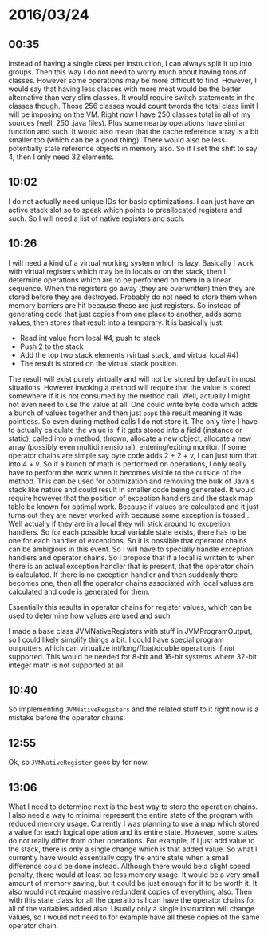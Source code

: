 # 2016/03/24

## 00:35

Instead of having a single class per instruction, I can always split it up
into groups. Then this way I do not need to worry much about having tons of
classes. However some operations may be more difficult to find. However, I
would say that having less classes with more meat would be the better
alternative than very slim classes. It would require switch statements in the
classes though. Those 256 classes would count twords the total class limit I
will be imposing on the VM. Right now I have 250 classes total in all of my
sources (well, 250 .java files). Plus some nearby operations have similar
function and such. It would also mean that the cache reference array is a bit
smaller too (which can be a good thing). There would also be less potentially
stale reference objects in memory also. So if I set the shift to say 4, then
I only need 32 elements.

## 10:02

I do not actually need unique IDs for basic optimizations. I can just have an
active stack slot so to speak which points to preallocated registers and such.
So I will need a list of native registers and such.

## 10:26

I will need a kind of a virtual working system which is lazy. Basically I
work with virtual registers which may be in locals or on the stack, then I
determine operations which are to be performed on them in a linear sequence.
When the registers go away (they are overwritten) then they are stored before
they are destroyed. Probably do not need to store them when memory barriers
are hit because these are just registers. So instead of generating code that
just copies from one place to another, adds some values, then stores that
result into a temporary. It is basically just:

 * Read int value from local #4, push to stack
 * Push 2 to the stack
 * Add the top two stack elements (virtual stack, and virtual local #4)
 * The result is stored on the virtual stack position.

The result will exist purely virtually and will not be stored by default in
most situations. However invoking a method will require that the value is
stored somewhere if it is not consumed by the method call. Well, actually I
might not even need to use the value at all. One could write byte code which
adds a bunch of values together and then just `pop`s the result meaning it was
pointless. So even during method calls I do not store it. The only time I have
to actually calculate the value is if it gets stored into a field (instance or
static), called into a method, thrown, allocate a new object, allocate a new
array (possibly even multidimensional), entering/exiting monitor. If some
operator chains are simple say byte code adds 2 + 2 + v, I can just turn that
into 4 + v. So if a bunch of math is performed on operations, I only really
have to perform the work when it becomes visible to the outside of the method.
This can be used for optimization and removing the bulk of Java's stack like
nature and could result in smaller code being generated. It would require
however that the position of exception handlers and the stack map table be
known for optimal work. Because if values are calculated and it just turns out
they are never worked with because some exception is tossed... Well actually
if they are in a local they will stick around to excpetion handlers. So for
each possible local variable state exists, there has to be one for each handler
of exceptions. So it is possible that operator chains can be ambigious in
this event. So I will have to specially handle exception handlers and operator
chains. So I propose that if a local is written to when there is an actual
exception handler that is present, that the operator chain is calculated. If
there is no exception handler and then suddenly there becomes one, then all
the operator chains associated with local values are calculated and code is
generated for them.

Essentially this results in operator chains for register values, which can be
used to determine how values are used and such.

I made a base class JVMNativeRegisters with stuff in JVMProgramOutput, so I
could likely simplify things a bit. I could have special program outputters
which can virtualize int/long/float/double operations if not supported. This
would be needed for 8-bit and 16-bit systems where 32-bit integer math is not
supported at all.

## 10:40

So implementing `JVMNativeRegisters` and the related stuff to it right now is
a mistake before the operator chains.

## 12:55

Ok, so `JVMNativeRegister` goes by for now.

## 13:06

What I need to determine next is the best way to store the operation chains.
I also need a way to minimal represent the entire state of the program with
reduced memory usage. Currently I was planning to use a map which stored a
value for each logical operation and its entire state. However, some states
do not really differ from other operations. For example, if I just add value
to the stack, there is only a single change which is that added value. So what
I currently have would essentially copy the entire state when a small
difference could be done instead. Although there would be a slight speed
penalty, there would at least be less memory usage. It would be a very small
amount of memory saving, but it could be just enough for it to be worth it. It
also would not require massive redundent copies of everything also. Then with
this state class for all the operations I can have the operator chains for
all of the variables added also. Usually only a single instruction will
change values, so I would not need to for example have all these copies of
the same operator chain.

